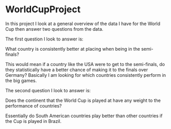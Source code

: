 # WorldCupProject
In this project I look at a general overview of the data I have for the World Cup then answer two questions from the data.

The first question I look to answer is:

What country is consistently better at placing when being in the semi-finals? 

This would mean if a country like the USA were to get to the semi-finals, do they statistically have a better chance of making it to the finals over Germany? Basically I am looking for which countries consistently perform in the big games.

The second question I look to answer is:

Does the continent that the World Cup is played at have any weight to the performance of countries?

Essentially do South American countries play better than other countries if the Cup is played in Brazil.
